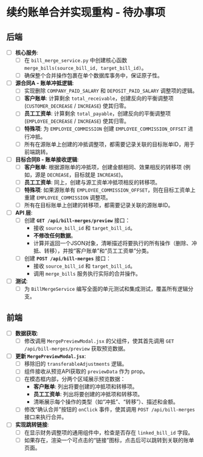 # 续约账单合并实现重构 - 待办事项

## 后端

- [ ] **核心服务**:
    - [ ] 在 `bill_merge_service.py` 中创建核心函数 `merge_bills(source_bill_id, target_bill_id)`。
    - [ ] 确保整个合并操作包裹在单个数据库事务中，保证原子性。
- [ ] **源合同A - 账单冲抵逻辑**:
    - [ ] 实现删除 `COMPANY_PAID_SALARY` 和 `DEPOSIT_PAID_SALARY` 调整项的逻辑。
    - [ ] **客户账单**: 计算剩余 `total_receivable`，创建反向的平衡调整项 (`CUSTOMER_DECREASE` / `INCREASE`) 使其归零。
    - [ ] **员工工资单**: 计算剩余 `total_payable`，创建反向的平衡调整项 (`EMPLOYEE_DECREASE` / `INCREASE`) 使其归零。
    - [ ] **特殊项**: 为 `EMPLOYEE_COMMISSION` 创建 `EMPLOYEE_COMMISSION_OFFSET` 进行冲抵。
    - [ ] 所有在源账单上创建的冲抵调整项，都需要记录关联的目标账单ID，用于前端跳转。
- [ ] **目标合同B - 账单接收逻辑**:
    - [ ] **客户账单**: 根据源账单的冲抵项，创建金额相同、效果相反的转移项 (例如，源是 `DECREASE`，目标就是 `INCREASE`)。
    - [ ] **员工工资单**: 同上，创建与源工资单冲抵项相反的转移项。
    - [ ] **特殊项**: 如果源账单有 `EMPLOYEE_COMMISSION_OFFSET`，则在目标工资单上重建 `EMPLOYEE_COMMISSION` 调整项。
    - [ ] 所有在目标账单上创建的转移项，都需要记录关联的源账单ID。
- [ ] **API 层**:
    - [ ] 创建 **`GET /api/bill-merges/preview`** 接口：
        - 接收 `source_bill_id` 和 `target_bill_id`。
        - **不修改任何数据**。
        - 计算并返回一个JSON对象，清晰描述将要执行的所有操作（删除、冲抵、转移），并按“客户账单”和“员工工资单”分类。
    - [ ] 创建 **`POST /api/bill-merges`** 接口：
        - 接收 `source_bill_id` 和 `target_bill_id`。
        - 调用 `merge_bills` 服务执行实际的合并操作。
- [ ] **测试**:
    - [ ] 为 `BillMergeService` 编写全面的单元测试和集成测试，覆盖所有逻辑分支。

## 前端

- [ ] **数据获取**:
    - [ ] 修改调用 `MergePreviewModal.jsx` 的父组件，使其首先调用 `GET /api/bill-merges/preview` 获取预览数据。
- [ ] **更新 `MergePreviewModal.jsx`**:
    - [ ] 移除旧的 `transferableAdjustments` 逻辑。
    - [ ] 组件接收从预览API获取的 `previewData` 作为 prop。
    - [ ] 在模态框内部，分两个区域展示预览数据：
        - **客户账单**: 列出将要创建的冲抵项和转移项。
        - **员工工资单**: 列出将要创建的冲抵项和转移项。
        - 清晰展示每个操作的类型（如“冲抵”、“转移”）、描述和金额。
    - [ ] 修改“确认合并”按钮的 `onClick` 事件，使其调用 `POST /api/bill-merges` 接口来执行合并。
- [ ] **实现跳转链接**:
    - [ ] 在显示财务调整项的通用组件中，检查是否存在 `linked_bill_id` 字段。
    - [ ] 如果存在，渲染一个可点击的“链接”图标，点击后可以跳转到关联的账单页面。
